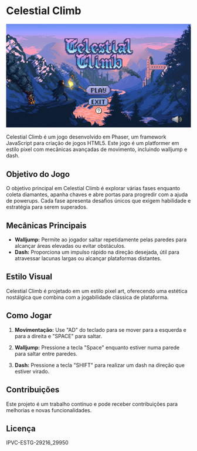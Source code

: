 # Celestial Climb

![Celestial Climb](/assets/celestialclimb.png)

Celestial Climb é um jogo desenvolvido em Phaser, um framework JavaScript para criação de jogos HTML5. Este jogo é um platformer em estilo pixel com mecânicas avançadas de movimento, incluindo walljump e dash.

## Objetivo do Jogo

O objetivo principal em Celestial Climb é explorar várias fases enquanto coleta diamantes, apanha chaves e abre portas para progredir com a ajuda de powerups. Cada fase apresenta desafios únicos que exigem habilidade e estratégia para serem superados.

## Mecânicas Principais

- **Walljump:** Permite ao jogador saltar repetidamente pelas paredes para alcançar áreas elevadas ou evitar obstáculos.
- **Dash:** Proporciona um impulso rápido na direção desejada, útil para atravessar lacunas largas ou alcançar plataformas distantes.

## Estilo Visual

Celestial Climb é projetado em um estilo pixel art, oferecendo uma estética nostálgica que combina com a jogabilidade clássica de plataforma.

## Como Jogar

1. **Movimentação:** Use "AD" do teclado para se mover para a esquerda e para a direita e "SPACE" para saltar.
   
2. **Walljump:** Pressione a tecla "Space" enquanto estiver numa parede para saltar entre paredes.
   
3. **Dash:** Pressione a tecla "SHIFT" para realizar um dash na direção que estiver virado.

## Contribuições

Este projeto é um trabalho contínuo e pode receber contribuições para melhorias e novas funcionalidades.

## Licença

IPVC-ESTG-29216_29950
